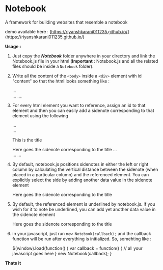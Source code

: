 # Notebook

A framework for building websites that resemble a notebook

demo available here : [https://riyanshkarani011235.github.io/](https://riyanshkarani011235.github.io/)

**Usage :**

1) Just copy the ***Notebook*** folder anywhere in your directory and link the Notebook.js file in your html (**Important** : Notebook.js and all the related files should be inside a `Notebook` folder).

2) Write all the content of the `<body>` inside a `<div>` element with id "content" so that the html looks something like : 
    
    <html>
        ...
        <body>
            <div id="content">
                <!-- all your html goes here -->
            </div>
            ...
        </body>
        ....
    </html>
        
3) For every html element you want to reference, assign an id to that element and then you can easily add a sidenote corresponding to that element using the following
    
    <html>
        ...
        <body>
            <div id="content">
                <!-- all your html goes here -->
                ...
                <!-- add an id to the html tag you want to reference in the sidenote -->
                <p id="title">This is the title</p>
                <!-- add a span element with data value as data-sidenote="id_of_referenced_tag" -->
                <span data-sidenote="title">Here goes the sidenote corresponding to the title</span>
                ...
            </div>
            ...
        </body>
        ...
    </html>
        
4) By default, notebook.js positions sidenotes in either the left or right column by calculating the vertical distance between the sidenote (when placed in a particular column) and the referenced element. You can explicitly select the side by adding another data value in the sidenote element 

    <span data-sidenote="title" data-side="right">Here goes the sidenote corresponding to the title</span>
    
5) By default, the referenced element is underlined by notebook.js. If you wish for it to note be underlined, you can add yet another data value in the sidenote element

    <span data-sidenote="title" data-side="right" data-underline="false">Here goes the sidenote corresponding to the title</span>
        
4) in your javascript, just run `new Notebook(callback);` and the callback function will be run after everything is initialized. So, somehting like :

    $(window).load(function() {
        var callback = function() {
            // all your javascript goes here
        }
        new Notebook(callback);
    }

**Thats it**
